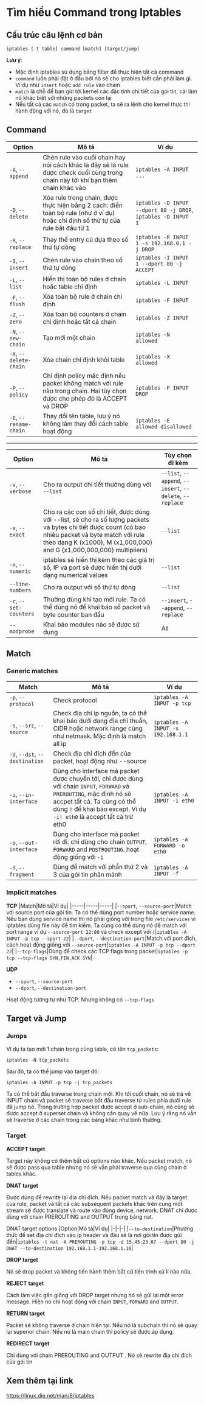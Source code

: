 # Tìm hiểu Command trong Iptables

## Cấu trúc câu lệnh cơ bản
```
iptables [-t table] command [match] [target/jump]
```

**Lưu ý**:
- Mặc định iptables sử dụng bảng filter để thực hiện tất cả command
- `command` luôn phải đặt ở đầu bởi nó sẽ cho iptables biết cần phải làm gì. Ví dụ như `insert` hoặc `add rule` vào chain
- `match` là chỗ để bạn gửi tới kernel các đặc tính chi tiết của gói tin, cái làm nó khác biệt với những packets còn lại
- Nếu tất cả các `match` có trong packet, ta sẽ ra lệnh cho kernel thực thi hành động với nó, đó là `target`

## Command
|Option|Mô tả|Ví dụ|
|------|-----|-----|
|`-A`, `--append`|Chèn rule vào cuối chain hay nói cách khác là đây sẽ là rule được check cuối cùng trong chain này tới khi bạn thêm chain khác vào|`iptables -A INPUT ...`|
|`-D`, `--delete`|Xóa rule trong chain, được thực hiện bằng 2 cách: điền toàn bộ rule (như ở ví dụ) hoặc chỉ định số thứ tự của rule bắt đầu từ 1|`iptables -D INPUT --dport 80 -j DROP`, `iptables -D INPUT 1`|
|`-R`, `--replace`|Thay thế entry cũ dựa theo số thứ tự dòng|`iptables -R INPUT 1 -s 192.168.0.1 -j DROP`|
|`-I`, `--insert`|Chèn rule vào chain theo số thứ tự dòng|`iptables -I INPUT 1 --dport 80 -j ACCEPT`|
|`-L`, `--list`|Hiển thị toàn bộ rules ở chain hoặc table chỉ định|`iptables -L INPUT`|
|`-F`, `--flush`|Xóa toàn bộ rule ở chain chỉ định|`iptables -F INPUT`|
|`-Z`, `--zero`|Xóa toàn bộ counters ở chain chỉ định hoặc tất cả chain|`iptables -Z INPUT`|
|`-N`, `--new-chain`|Tạo mới một chain|`iptables -N allowed`|
|`-X`, `--delete-chain`|Xóa chain chỉ định khỏi table|`iptables -X allowed`|
|`-P`, `--policy`|Chỉ định policy mặc định nếu packet không match với rule nào trong chain. Hai tùy chọn được cho phép đó là ACCEPT và DROP|`iptables -P INPUT DROP`|
|`-E`, `--rename-chain`|Thay đổi tên table, lưu ý nó không làm thay đổi cách table hoạt động|`iptables -E allowed disallowed`|

----

|Option|Mô tả|Tùy chọn đi kèm|
|------|-----|---------------|
|`-v`, `--verbose`|Cho ra output chi tiết thường dùng với `--list`|`--list`, `--append`, `--insert`, `--delete`, `--replace`|
|`-x`, `--exact`|Cho ra các con số chi tiết, được dùng với --list, sẽ cho ra số lượng packets và bytes chi tiết được count (có bao nhiêu packet và byte match với rule theo dạng K (x1000), M (x1,000,000) and G (x1,000,000,000) multipliers)|`--list`|
|`-n`, `--numeric`|iptables sẽ hiển thị kèm theo các giá trị số, IP và port sẽ được hiển thị dưới dạng numerical values|`--list`|
|`--line-numbers`|Cho ra output với số thứ tự dòng|`--list`|
|`-c`, `--set-counters`|Thường dùng khi tạo mới rule. Ta có thể dùng nó để khai báo số packet và byte counter ban đầu|`--insert`, `--append`, `--replace`|
|`--modprobe`|Khai báo modules nào sẽ được sử dụng|All|

## Match

### Generic matches

|Match|Mô tả|Ví dụ|
|-----|-----|-----|
|`-p`, `--protocol`|Check protocol|`iptables -A INPUT -p tcp`|
|`-s`, `--src`, `--source`|Check địa chỉ ip nguồn, ta có thể khai báo dưới dạng địa chỉ thuần, CIDR hoặc network range cũng như netmask. Mặc định là match all ip|`iptables -A INPUT -s 192.168.1.1`|
|`-d`, `--dst`, `--destination`|Check địa chỉ đích đến của packet, hoạt động như --source||
|`-i`, `--in-interface`	|Dùng cho interface mà packet được chuyển tới, chỉ được dùng với chain `INPUT`, `FORWARD` và `PREROUTING`, mặc định nó sẽ accpet tất cả. Ta cũng có thể dùng `!` để khai báo except. Ví dụ `-i! eth0` là accept tất cả trừ eth0|`iptables -A INPUT -i eth0`|
|`-o`, `--out-interface`|Dùng cho interface mà packet rời đi. chỉ dùng cho chain `OUTPUT`, `FORWARD` and `POSTROUTING`. hoạt động giống với `-i`|`iptables -A FORWARD -o eth0`|
|`-f`, `--fragment`|Dùng để match với phần thứ 2 và 3 của gói tin phân mảnh|`iptables -A INPUT -f`|

### Implicit matches
**TCP**
|Match|Mô tả|Ví dụ|
|-----|-----|-----|
|`--sport`, `--source-port`|Match với source port của gói tin. Ta có thể dùng port number hoặc service name. Nếu bạn dùng service name thì nó phải giống với trong file `/etc/services` vì iptables dùng file này để tìm kiếm. Ta cũng có thể dùng nó để match với port range ví dụ `--source-port 22:80` và check except với `!`|`iptables -A INPUT -p tcp --sport 22`|
|`--dport`, `--destination-port`|Match với port đích, cách hoạt động giống với `--source-port`|`iptables -A INPUT -p tcp --dport 22`|
|`--tcp-flags`|Dùng để check các TCP flags trong packet|`iptables -p tcp --tcp-flags SYN,FIN,ACK SYN`|

**UDP**
- `--sport`, `--source-port`
- `--dport`, `--destination-port`

Hoạt động tương tự như TCP. Nhưng không có `--tcp-flags`

## Target và Jump

### Jumps
Ví dụ ta tạo mới 1 chain trong cùng table, có tên `tcp_packets`:
```
iptables -N tcp_packets
```

Sau đó, ta có thể jump vào target đó:
```
iptables -A INPUT -p tcp -j tcp_packets
```

Ta có thể bắt đầu traverse trong chain mới. Khi tới cuối chain, nó sẽ trả về INPUT chain và packet sẽ traverse bắt đầu traverse từ rules phía dưới rule đã jump nó. Trong trường hợp packet được accept ở sub-chain, nó cũng sẽ được accept ở superset chain và không cần quay về nữa. Lưu ý rằng nó vẫn sẽ traverse ở các chain trong các bảng khác như bình thường.

### Target
**ACCEPT target**

Target này không có thêm bất cứ options nào khác. Nếu packet match, nó sẽ được pass qua table nhưng nó sẽ vẫn phải traverse qua cùng chain ở tables khác.

**DNAT target**

Được dùng để rewrite lại địa chỉ đích. Nếu packet match và đây là target của rule, packet và tất cả các subsequent packets khác trên cùng một stream sẽ được translate và route vào đúng device, network. DNAT chỉ được dùng với chain PREROUTING and OUTPUT trong bảng nat.

DNAT target options
|Option|Mô tả|Ví dụ|
|-|-|-|
|`--to-destination`|Phương thức để set địa chỉ đích vào ip header và đâu sẽ là nơi gói tin được gửi đến|`iptables -t nat -A PREROUTING -p tcp -d 15.45.23.67 --dport 80 -j DNAT --to-destination 192.168.1.1-192.168.1.10`|

**DROP target**

Nó sẽ drop packet và không tiến hành thêm bất cứ tiến trình xử lí nào nữa.

**REJECT target**

Cách làm việc gần giống với DROP target nhưng nó sẽ gửi lại một error message. Hiện nó chỉ hoạt động với chain `INPUT`, `FORWARD` and `OUTPUT`.

**RETURN target**

Packet sẽ không traverse ở chain hiện tại. Nếu nó là subchain thì nó sẽ quay lại superior chain. Nếu nó là main chain thì policy sẽ được áp dụng.

**REDIRECT target**

Chỉ dùng với chain PREROUTING and OUTPUT . Nó sẽ rewrite địa chỉ đích của gói tin


## Xem thêm tại link
https://linux.die.net/man/8/iptables